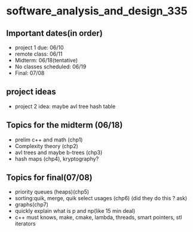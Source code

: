 # software_analysis_and_design_335

## Important dates(in order)
* project 1 due: 06/10
* remote class: 06/11
* Midterm: 06/18(tentative)
* No classes scheduled: 06/19
* Final: 07/08

## project ideas
* project 2 idea: maybe avl tree hash table


## Topics for the midterm (06/18)
* prelim c++ and math (chp1)
* Complexity theory (chp2)
* avl trees and maybe b-trees (chp3)
* hash maps (chp4), kryptography?


## Topics for final(07/08)
* priority queues (heaps)(chp5)
* sorting:quik, merge, quik select usages (chp6) (did they do this ? ask)
* graphs(chp7)
* quickly explain what is p and np(like 15 min deal)
* c++ must knows, make, cmake, lambda, threads, smart pointers, stl iterators
